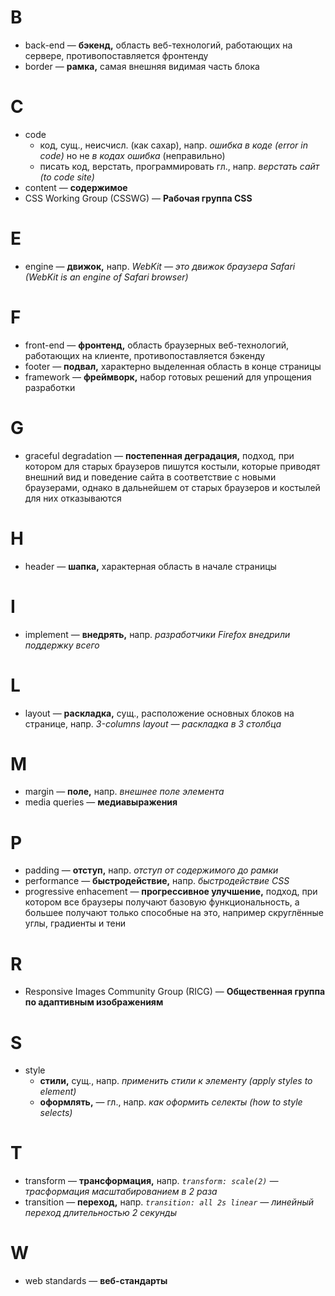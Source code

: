 # B

- back-end — **бэкенд,** область веб-технологий, работающих на сервере, противопоставляется фронтенду
- border — **рамка,** самая внешняя видимая часть блока

# C

- code
	- код, сущ., неисчисл. (как сахар), напр. _ошибка в коде (error in code)_ но не _в кодах ошибка_ (неправильно)
	- писать код, верстать, программировать гл., напр. _верстать сайт (to code site)_
- content — **содержимое**
- CSS Working Group (CSSWG) — **Рабочая группа CSS**

# E

- engine — **движок,** напр. _WebKit — это движок браузера Safari (WebKit is an engine of Safari browser)_

# F

- front-end — **фронтенд,** область браузерных веб-технологий, работающих на клиенте, противопоставляется бэкенду
- footer — **подвал,** характерно выделенная область в конце страницы
- framework — **фреймворк,** набор готовых решений для упрощения разработки

# G

- graceful degradation — **постепенная деградация,** подход, при котором для старых браузеров пишутся костыли, которые приводят внешний вид и поведение сайта в соответствие с новыми браузерами, однако в дальнейшем от старых браузеров и костылей для них отказываются

# H

- header — **шапка,** характерная область в начале страницы

# I

- implement — **внедрять,** напр. _разработчики Firefox внедрили поддержку всего_

# L

- layout — **раскладка,** сущ., расположение основных блоков на странице, напр. _3-columns layout — раскладка в 3 столбца_

# M

- margin — **поле,** напр. _внешнее поле элемента_
- media queries — **медиавыражения**

# P

- padding — **отступ,** напр. _отступ от содержимого до рамки_
- performance — **быстродействие,** напр. _быстродействие CSS_
- progressive enhacement — **прогрессивное улучшение,** подход, при котором все браузеры получают базовую функциональность, а большее получают только способные на это, например скруглённые углы, градиенты и тени

# R

- Responsive Images Community Group (RICG) — **Общественная группа по адаптивным изображениям**

# S

- style
	- **стили,** сущ., напр. _применить стили к элементу (apply styles to element)_
	- **оформлять,** — гл., напр. _как оформить селекты (how to style selects)_

# T

- transform — **трансформация,** напр. _`transform: scale(2)` — трасформация масштабированием в 2 раза_
- transition — **переход,** напр. _`transition: all 2s linear` — линейный переход длительностью 2 секунды_

# W

- web standards — **веб-стандарты**